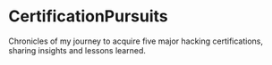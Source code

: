 # CertificationPursuits
Chronicles of my journey to acquire five major hacking certifications, sharing insights and lessons learned.
